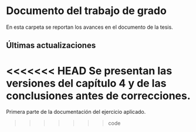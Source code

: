 # Documento del trabajo de grado
En esta carpeta se reportan los avances en el documento de la tesis.

## Últimas actualizaciones 

<<<<<<< HEAD
Se presentan las versiones del capítulo 4 y de las conclusiones antes de correcciones.
=======
Primera parte de la documentación del ejercicio aplicado.
>>>>>>> code
